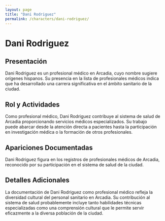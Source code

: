 ```yaml
---
layout: page
title: "Dani Rodriguez"
permalink: /characters/dani-rodriguez/
---
```


# Dani Rodriguez

## Presentación
Dani Rodriguez es un profesional médico en Arcadia, cuyo nombre sugiere orígenes hispanos. Su presencia en la lista de profesionales médicos indica que ha desarrollado una carrera significativa en el ámbito sanitario de la ciudad.

## Rol y Actividades
Como profesional médico, Dani Rodriguez contribuye al sistema de salud de Arcadia proporcionando servicios médicos especializados. Su trabajo puede abarcar desde la atención directa a pacientes hasta la participación en investigación médica o la formación de otros profesionales.

## Apariciones Documentadas
Dani Rodriguez figura en los registros de profesionales médicos de Arcadia, reconocido por su participación en el sistema de salud de la ciudad.

## Detalles Adicionales
La documentación de Dani Rodriguez como profesional médico refleja la diversidad cultural del personal sanitario en Arcadia. Su contribución al sistema de salud probablemente incluye tanto habilidades técnicas especializadas como una comprensión cultural que le permite servir eficazmente a la diversa población de la ciudad.